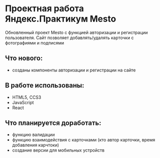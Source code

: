 # Проектная работа Яндекс.Практикум Mesto
Обновленный проект Mesto с функцией авторизации и регистрации пользователя. Сайт позволяет добавлять/удалять карточки с фотографиями и подписями 

## Что нового:
- созданы компоненты авторизации и регистрации на сайте

## В работе использованы:
- HTML5, CCS3
- JavaScript
- React

## Что планируется доработать:
- функцию валидации
- функцию взаимодействия с карточками (кто автор карточки, время добавления карчтоки)
- создание версии для мобильных устройств